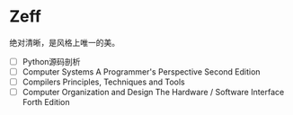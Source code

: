 Zeff
====

绝对清晰，是风格上唯一的美。

- [ ] Python源码剖析
- [ ] Computer Systems A Programmer's Perspective Second Edition
- [ ] Compilers Principles, Techniques and Tools
- [ ] Computer Organization and Design The Hardware / Software Interface Forth Edition 